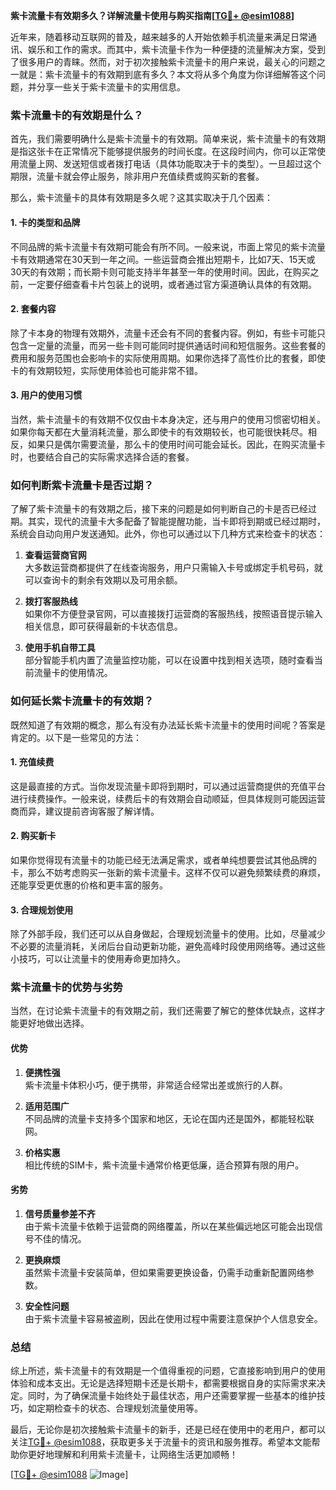 **紫卡流量卡有效期多久？详解流量卡使用与购买指南[[TG💪+ @esim1088](https://t.me/s/esim1088)]**

近年来，随着移动互联网的普及，越来越多的人开始依赖手机流量来满足日常通讯、娱乐和工作的需求。而其中，紫卡流量卡作为一种便捷的流量解决方案，受到了很多用户的青睐。然而，对于初次接触紫卡流量卡的用户来说，最关心的问题之一就是：紫卡流量卡的有效期到底有多久？本文将从多个角度为你详细解答这个问题，并分享一些关于紫卡流量卡的实用信息。

### 紫卡流量卡的有效期是什么？

首先，我们需要明确什么是紫卡流量卡的有效期。简单来说，紫卡流量卡的有效期是指这张卡在正常情况下能够提供服务的时间长度。在这段时间内，你可以正常使用流量上网、发送短信或者拨打电话（具体功能取决于卡的类型）。一旦超过这个期限，流量卡就会停止服务，除非用户充值续费或购买新的套餐。

那么，紫卡流量卡的具体有效期是多久呢？这其实取决于几个因素：

#### 1. 卡的类型和品牌

不同品牌的紫卡流量卡有效期可能会有所不同。一般来说，市面上常见的紫卡流量卡有效期通常在30天到一年之间。一些运营商会推出短期卡，比如7天、15天或30天的有效期；而长期卡则可能支持半年甚至一年的使用时间。因此，在购买之前，一定要仔细查看卡片包装上的说明，或者通过官方渠道确认具体的有效期。

#### 2. 套餐内容

除了卡本身的物理有效期外，流量卡还会有不同的套餐内容。例如，有些卡可能只包含一定量的流量，而另一些卡则可能同时提供通话时间和短信服务。这些套餐的费用和服务范围也会影响卡的实际使用周期。如果你选择了高性价比的套餐，即使卡的有效期较短，实际使用体验也可能非常不错。

#### 3. 用户的使用习惯

当然，紫卡流量卡的有效期不仅仅由卡本身决定，还与用户的使用习惯密切相关。如果你每天都在大量消耗流量，那么即使卡的有效期较长，也可能很快耗尽。相反，如果只是偶尔需要流量，那么卡的使用时间可能会延长。因此，在购买流量卡时，也要结合自己的实际需求选择合适的套餐。

### 如何判断紫卡流量卡是否过期？

了解了紫卡流量卡的有效期之后，接下来的问题是如何判断自己的卡是否已经过期。其实，现代的流量卡大多配备了智能提醒功能，当卡即将到期或已经过期时，系统会自动向用户发送通知。此外，你也可以通过以下几种方式来检查卡的状态：

1. **查看运营商官网**  
   大多数运营商都提供了在线查询服务，用户只需输入卡号或绑定手机号码，就可以查询卡的剩余有效期以及可用余额。

2. **拨打客服热线**  
   如果你不方便登录官网，可以直接拨打运营商的客服热线，按照语音提示输入相关信息，即可获得最新的卡状态信息。

3. **使用手机自带工具**  
   部分智能手机内置了流量监控功能，可以在设置中找到相关选项，随时查看当前流量卡的使用情况。

### 如何延长紫卡流量卡的有效期？

既然知道了有效期的概念，那么有没有办法延长紫卡流量卡的使用时间呢？答案是肯定的。以下是一些常见的方法：

#### 1. 充值续费

这是最直接的方式。当你发现流量卡即将到期时，可以通过运营商提供的充值平台进行续费操作。一般来说，续费后卡的有效期会自动顺延，但具体规则可能因运营商而异，建议提前咨询客服了解详情。

#### 2. 购买新卡

如果你觉得现有流量卡的功能已经无法满足需求，或者单纯想要尝试其他品牌的卡，那么不妨考虑购买一张新的紫卡流量卡。这样不仅可以避免频繁续费的麻烦，还能享受更优惠的价格和更丰富的服务。

#### 3. 合理规划使用

除了外部手段，我们还可以从自身做起，合理规划流量卡的使用。比如，尽量减少不必要的流量消耗，关闭后台自动更新功能，避免高峰时段使用网络等。通过这些小技巧，可以让流量卡的使用寿命更加持久。

### 紫卡流量卡的优势与劣势

当然，在讨论紫卡流量卡的有效期之前，我们还需要了解它的整体优缺点，这样才能更好地做出选择。

#### 优势

1. **便携性强**  
   紫卡流量卡体积小巧，便于携带，非常适合经常出差或旅行的人群。

2. **适用范围广**  
   不同品牌的流量卡支持多个国家和地区，无论在国内还是国外，都能轻松联网。

3. **价格实惠**  
   相比传统的SIM卡，紫卡流量卡通常价格更低廉，适合预算有限的用户。

#### 劣势

1. **信号质量参差不齐**  
   由于紫卡流量卡依赖于运营商的网络覆盖，所以在某些偏远地区可能会出现信号不佳的情况。

2. **更换麻烦**  
   虽然紫卡流量卡安装简单，但如果需要更换设备，仍需手动重新配置网络参数。

3. **安全性问题**  
   由于紫卡流量卡容易被盗刷，因此在使用过程中需要注意保护个人信息安全。

### 总结

综上所述，紫卡流量卡的有效期是一个值得重视的问题，它直接影响到用户的使用体验和成本支出。无论是选择短期卡还是长期卡，都需要根据自身的实际需求来决定。同时，为了确保流量卡始终处于最佳状态，用户还需要掌握一些基本的维护技巧，如定期检查卡的状态、合理规划流量使用等。

最后，无论你是初次接触紫卡流量卡的新手，还是已经在使用中的老用户，都可以关注[TG💪+ @esim1088](https://t.me/s/esim1088)，获取更多关于流量卡的资讯和服务推荐。希望本文能帮助你更好地理解和利用紫卡流量卡，让网络生活更加顺畅！

[[TG💪+ @esim1088](https://t.me/s/esim1088) ![Image](https://i.postimg.cc/4NQfJmqS/Snipaste-2025-05-13-00-14-12.png)]